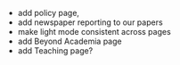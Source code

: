 - add policy page, 
- add newspaper reporting to our papers
- make light mode consistent across pages
- add Beyond Academia page
- add Teaching page?

